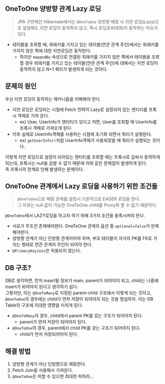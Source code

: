 ## OneToOne 양방향 관계 Lazy 로딩

>JPA 구현체인 Hibernate에서는 `@OneToOne` 양방향 매핑 시 지연 로딩(Lazy)으로 설정해도 지연 로딩이 동작하지 않고, 즉시 로딩(EAGER)이 동작하는 이슈가 있다.

- 테이블을 조회할 때, 외래키를 가지고 있는 테이블(연관 관계 주인)에서는 외래키를 가지지 않은 쪽에 대한 지연로딩은 동작한다.
    - 하지만 `mappedBy` 속성으로 연결된 외래키를 가지지 않은 쪽에서 테이블을 조회할 경우 외래키를 가지고 있는 테이블(연관 관계 주인)에 대해서는 지연 로딩이 동작하지 않고 N+1 쿼리가 발생하게 되는 것이다.

## 문제의 원인

우선 지연 로딩이 동작하는 매커니즘을 이해해야 한다.

- 지연 로딩은 로딩되는 시점에 Fetch 전략이 Lazy로 설정되어 있는 엔티티를 프록시 객체로 가져 온다.
    - ex) User, UserInfo가 엔티티가 있다고 치면, User를 조회할 때 UserInfo를 프록시 객체로 가져오게 된다.
- 이후 실제로 UserInfo객체를 사용하는 시점에 초기화 되면서 쿼리가 실행된다.
    - ex) `getUserInfo()`처럼 UserInfo객체가 사용되었을 때 쿼리가 실행되는 것이다.

이렇게 지연 로딩으로 설정이 되어있는 엔티티를 조회할 때는 프록시로 감싸서 동작하게 되는데, 프록시는 null을 감쌀 수 없기 때문에 이와 같은 문제점이 발생하게 된다.<br>
즉 프록시의 한계로 인해 발생하는 문제이다.    
## OneToOne 관계에서 Lazy 로딩을 사용하기 위한 조건들

>`@OneToOne`으로 매핑 관계를 설정시 기본적으로 EAGER 로딩을 한다.<br>
그 이유는 null 값이 가능한 OneToOne child를 Proxy화 할 수 없기 때문이다.

`@OneToOne`에서 LAZY로딩을 하고자 하기 위해 3가지 조건을 충족시켜야 한다.
- 서로가 무조건 존재해야한다. OneToOne 관계의 옵션 중 `optional=false`가 만족해야한다.
- 양방향 관계가 아닌 단방향 관계이어야 하며, 부모 테이블이 자식의 PK를 FK로 가지는 형태로 연관 관계의 주인이 되어야 한다.
- `@PrimaryKeyJoin`은 허용되지 않는다.
## DB 구조?

DB로 생각하면, 먼저 insert될 정보가 main, parent가 되어야지 되고, child는 나중에 insert가 되어야지 된다고 생각하기 쉽다.<br>
그렇지만, 이는 `@OneToMany`로 지정된 parent-child 구조에서 이렇게 되는 것이고, `@OneToOne`의 경우에는 child가 먼저 저장이 되어야지 되는 것을 명심하자. 이는 DB Table의 구조에 지대한 영향을 미치게 된다.

- `@OneToMany`의 경우, child에서 parent PK를 갖는 구조가 되어야지 된다.
    - parent가 먼저 저장이 되어야지 된다.
- `@OneToOne`의 경우, parent에서 child PK를 갖는 구조가 되어야지 된다.
    - child가 먼저 저장되어야지 된다.

## 해결 방법
1. 양방향 관계가 아닌 단방향으로 매핑한다.
2. Fetch Join을 사용해서 가져온다.
3. `@OneToOne`은 피할 수 있으면 최대한 피하라…